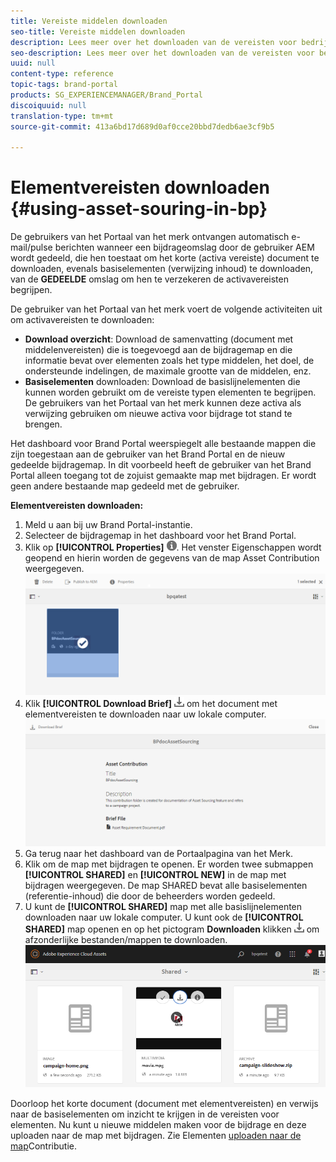 ```yaml
---
title: Vereiste middelen downloaden
seo-title: Vereiste middelen downloaden
description: Lees meer over het downloaden van de vereisten voor bedrijfsmiddelen en basislijnmiddelen in Brand Portal.
seo-description: Lees meer over het downloaden van de vereisten voor bedrijfsmiddelen en basislijnmiddelen in Brand Portal.
uuid: null
content-type: reference
topic-tags: brand-portal
products: SG_EXPERIENCEMANAGER/Brand_Portal
discoiquuid: null
translation-type: tm+mt
source-git-commit: 413a6bd17d689d0af0cce20bbd7dedb6ae3cf9b5

---
```



# Elementvereisten downloaden {#using-asset-souring-in-bp}

De gebruikers van het Portaal van het merk ontvangen automatisch e-mail/pulse berichten wanneer een bijdrageomslag door de gebruiker AEM wordt gedeeld, die hen toestaat om het korte (activa vereiste) document te downloaden, evenals basiselementen (verwijzing inhoud) te downloaden, van de **GEDEELDE** omslag om hen te verzekeren de activavereisten begrijpen.

De gebruiker van het Portaal van het merk voert de volgende activiteiten uit om activavereisten te downloaden:

* **Download overzicht**: Download de samenvatting (document met middelenvereisten) die is toegevoegd aan de bijdragemap en die informatie bevat over elementen zoals het type middelen, het doel, de ondersteunde indelingen, de maximale grootte van de middelen, enz.
* **Basiselementen** downloaden: Download de basislijnelementen die kunnen worden gebruikt om de vereiste typen elementen te begrijpen. De gebruikers van het Portaal van het merk kunnen deze activa als verwijzing gebruiken om nieuwe activa voor bijdrage tot stand te brengen.

Het dashboard voor Brand Portal weerspiegelt alle bestaande mappen die zijn toegestaan aan de gebruiker van het Brand Portal en de nieuw gedeelde bijdragemap. In dit voorbeeld heeft de gebruiker van het Brand Portal alleen toegang tot de zojuist gemaakte map met bijdragen. Er wordt geen andere bestaande map gedeeld met de gebruiker.

**Elementvereisten downloaden:**

1. Meld u aan bij uw Brand Portal-instantie.
1. Selecteer de bijdragemap in het dashboard voor het Brand Portal.
1. Klik op **[!UICONTROL Properties]** ![](assets/properties.png). Het venster Eigenschappen wordt geopend en hierin worden de gegevens van de map Asset Contribution weergegeven.
   ![](assets/download-asset-requirement1.png)
1. Klik **[!UICONTROL Download Brief]** ![](assets/download.png) om het document met elementvereisten te downloaden naar uw lokale computer.
   ![](assets/download-asset-requirement2.png)
1. Ga terug naar het dashboard van de Portaalpagina van het Merk.
1. Klik om de map met bijdragen te openen. Er worden twee submappen **[!UICONTROL SHARED]** en **[!UICONTROL NEW]** in de map met bijdragen weergegeven. De map SHARED bevat alle basiselementen (referentie-inhoud) die door de beheerders worden gedeeld.
1. U kunt de **[!UICONTROL SHARED]** map met alle basislijnelementen downloaden naar uw lokale computer.
U kunt ook de **[!UICONTROL SHARED]** map openen en op het pictogram **Downloaden** klikken ![](assets/download.png) om afzonderlijke bestanden/mappen te downloaden.
   ![](assets/download-asset-requirement3.png)

Doorloop het korte document (document met elementvereisten) en verwijs naar de basiselementen om inzicht te krijgen in de vereisten voor elementen. Nu kunt u nieuwe middelen maken voor de bijdrage en deze uploaden naar de map met bijdragen. Zie Elementen [uploaden naar de map](brand-portal-upload-assets-to-contribution-folder.md)Contributie.


